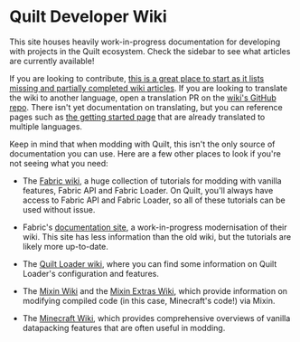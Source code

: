 # Quilt Developer Wiki

This site houses heavily work-in-progress documentation for developing with projects in the Quilt ecosystem.
Check the sidebar to see what articles are currently available!

If you are looking to contribute, [this is a great place to start as it lists missing and partially completed wiki articles](https://github.com/QuiltMC/developer-wiki/issues/69).
If you are looking to translate the wiki to another language, open a translation PR on the [wiki's GitHub repo](https://github.com/QuiltMC/developer-wiki/). There isn't yet documentation on translating, but you can reference pages such as [the getting started page](https://github.com/QuiltMC/developer-wiki/tree/main/wiki/introduction/getting-started) that are already translated to multiple languages.

Keep in mind that when modding with Quilt, this isn't the only source of documentation you can use.
Here are a few other places to look if you're not seeing what you need:

- The [Fabric wiki](https://fabricmc.net/wiki/tutorial:start), a huge collection of tutorials for modding with vanilla features, Fabric API and Fabric Loader.
  On Quilt, you'll always have access to Fabric API and Fabric Loader, so all of these tutorials can be used without issue.

- Fabric's [documentation site](https://docs.fabricmc.net/develop/), a work-in-progress modernisation of their wiki.
  This site has less information than the old wiki, but the tutorials are likely more up-to-date.

- The [Quilt Loader wiki](https://github.com/QuiltMC/quilt-loader/wiki), where you can find some information on Quilt Loader's configuration and features.

- The [Mixin Wiki](https://github.com/SpongePowered/Mixin/wiki) and the [Mixin Extras Wiki](https://github.com/LlamaLad7/MixinExtras/wiki), which provide information on modifying compiled code (in this case, Minecraft's code!) via Mixin.

- The [Minecraft Wiki](https://minecraft.wiki/), which provides comprehensive overviews of vanilla datapacking features that are often useful in modding.

